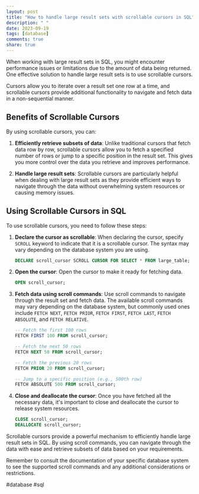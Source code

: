 ```yaml
---
layout: post
title: "How to handle large result sets with scrollable cursors in SQL"
description: " "
date: 2023-09-19
tags: [database]
comments: true
share: true
---
```


When working with large result sets in SQL, you might encounter performance issues or limitations due to the amount of data being returned. One effective solution to handle large result sets is to use scrollable cursors.

Cursors allow you to iterate over a result set one row at a time, and scrollable cursors provide additional functionality to navigate and fetch data in a non-sequential manner.

## Benefits of Scrollable Cursors

By using scrollable cursors, you can:

1. **Efficiently retrieve subsets of data**: Unlike traditional cursors that fetch data row by row, scrollable cursors allow you to fetch a specified number of rows or jump to a specific position in the result set. This gives you more control over the data you retrieve and improves performance.

2. **Handle large result sets**: Scrollable cursors are particularly helpful when dealing with large result sets as they provide efficient ways to navigate through the data without overwhelming system resources or causing memory issues.

## Using Scrollable Cursors in SQL

To use scrollable cursors, you need to follow these steps:

1. **Declare the cursor as scrollable**: When declaring the cursor, specify `SCROLL` keyword to indicate that it is a scrollable cursor. The syntax may vary depending on the database system you are using.

    ```sql
    DECLARE scroll_cursor SCROLL CURSOR FOR SELECT * FROM large_table;
    ```

2. **Open the cursor**: Open the cursor to make it ready for fetching data.

    ```sql
    OPEN scroll_cursor;
    ```

3. **Fetch data using scroll commands**: Use scroll commands to navigate through the result set and fetch data. The available scroll commands may vary depending on the database system, but commonly used ones include `FETCH NEXT`, `FETCH PRIOR`, `FETCH FIRST`, `FETCH LAST`, `FETCH ABSOLUTE`, and `FETCH RELATIVE`.

    ```sql
    -- Fetch the first 100 rows
    FETCH FIRST 100 FROM scroll_cursor;

    -- Fetch the next 50 rows
    FETCH NEXT 50 FROM scroll_cursor;

    -- Fetch the previous 20 rows
    FETCH PRIOR 20 FROM scroll_cursor;

    -- Jump to a specific position (e.g., 500th row)
    FETCH ABSOLUTE 500 FROM scroll_cursor;
    ```

4. **Close and deallocate the cursor**: Once you have fetched all the necessary data, it's important to close and deallocate the cursor to release system resources.

    ```sql
    CLOSE scroll_cursor;
    DEALLOCATE scroll_cursor;
    ```

Scrollable cursors provide a powerful mechanism to efficiently handle large result sets in SQL. By using scroll commands, you can navigate through the data with ease and retrieve subsets of data based on your requirements.

Remember to consult the documentation of your specific database system to see the supported scroll commands and any additional considerations or restrictions.

#database #sql